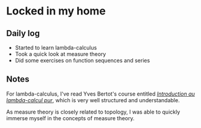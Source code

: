 # Locked in my home

## Daily log

- Started to learn lambda-calculus
- Took a quick look at measure theory
- Did some exercises on function sequences and series

## Notes
For lambda-calculus, I've read Yves Bertot's course entitled [_Introduction au lambda-calcul pur_](https://www-sop.inria.fr/members/Yves.Bertot/courses/lambda-pur.pdf), which is very well structured and understandable.

As measure theory is closely related to topology, I was able to quickly immerse myself in the concepts of measure theory.
